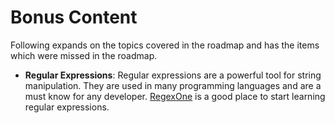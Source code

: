 # Bonus Content

Following expands on the topics covered in the roadmap and has the items which were missed in the roadmap.

* **Regular Expressions**: Regular expressions are a powerful tool for string manipulation. They are used in many programming languages and are a must know for any developer. [RegexOne](https://regexone.com/) is a good place to start learning regular expressions.
